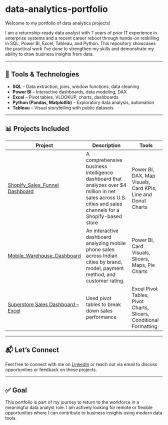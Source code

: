 # data-analytics-portfolio

Welcome to my portfolio of data analytics projects!

I am a returnship-ready data analyst with 7 years of prior IT experience in enterprise systems and a recent career reboot through hands-on reskilling in SQL, Power BI, Excel, Tableau, and Python. This repository showcases the practical work I’ve done to strengthen my skills and demonstrate my ability to draw business insights from data.

---

## 🔧 Tools & Technologies

- **SQL** – Data extraction, joins, window functions, data cleaning
- **Power BI** – Interactive dashboards, data modeling, DAX
- **Excel** – Pivot tables, VLOOKUP, charts, dashboards
- **Python (Pandas, Matplotlib)** – Exploratory data analysis, automation
- **Tableau** – Visual storytelling with public datasets

---

## 📊 Projects Included

| Project | Description | Tools |
|--------|-------------|-------|
| [Shopify_Sales_Funnel Dashboard](./Shopify_Sales_Funnel_Dashboard) | A comprehensive business intelligence dashboard that analyzes over $4 million in net sales across U.S. cities and sales channels for a Shopify-based store| Power BI, DAX, Map Visuals, Card KPIs, Line and Donut Charts |
| [Mobile_Warehouse_Dashboard](./Mobile_Warehouse_Dashboard) | An interactive dashboard analyzing mobile phone sales across Indian cities by brand, model, payment method, and customer rating. | Power BI, Card Visuals, Slicers, Maps, Pie Charts |
| [Superstore Sales Dashboard – Excel](./Superstore_Dashboard) | Used pivot tables to break down sales performance | Excel Pivot Tables, Pivot Charts, Slicers, Conditional Formatting |

---

## 📬 Let’s Connect

Feel free to connect with me on [LinkedIn](https://www.linkedin.com/) or reach out via email to discuss opportunities or feedback on these projects.

---

## ✅ Goal

This portfolio is part of my journey to return to the workforce in a meaningful data analyst role. I am actively looking for remote or flexible opportunities where I can contribute to business insights using modern data tools.
